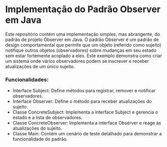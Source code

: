 # Implementação do Padrão Observer em Java

Este repositório contém uma implementação simples, mas abrangente, do padrão de projeto Observer em Java. O padrão Observer é um padrão de design comportamental que permite que um objeto (referido como sujeito) notifique outros objetos (observadores) sobre mudanças em seu estado sem estar fortemente acoplado a eles. Este exemplo demonstra como criar um sistema onde vários observadores podem se inscrever e receber atualizações de um único sujeito.

### Funcionalidades:

- Interface Subject: Define métodos para registrar, remover e notificar observadores.
- Interface Observer: Define o método para receber atualizações do sujeito.
- Classe ConcreteSubject: Implementa a interface Subject e gerencia o estado e a lista de observadores.
- Classe ConcreteObserver: Implementa a interface Observer e reage às atualizações do sujeito.
- Classe Main: Contém um cenário de teste detalhado para demonstrar a funcionalidade do padrão.
